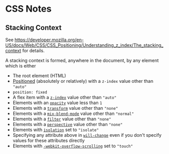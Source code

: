# CSS Notes


## Stacking Context

See https://developer.mozilla.org/en-US/docs/Web/CSS/CSS_Positioning/Understanding_z_index/The_stacking_context for details.

A stacking context is formed, anywhere in the document, by any element which is either

* The root element (HTML)
* [Positioned][position] (absolutely or relatively) with a `z-index` value other than `"auto"`
* `position: fixed`
* A flex item with a [`z-index`][z_index] value other than `"auto"`
* Elements with an [`opacity`][opacity] value less than `1`
* Elements with a [`transform`][transform] value other than `"none"`
* Elements with a [`mix-blend-mode`][mix_blend_mode] value other than `"normal"`
* Elements with a [`filter`][filter] value other than `"none"`
* Elements with a [`perspective`][perspective] value other than `"none"`
* Elements with [`isolation`][isolation] set to `"isolate"`
* Specifying any attribute above in [`will-change`][will_change] even if you don't specify values for these attributes directly
* Elements with [`-webkit-overflow-scrolling`][webkit_overflow_scrolling] set to `"touch"`

[filter]: https://developer.mozilla.org/en-US/docs/Web/CSS/filter
[isolation]: https://developer.mozilla.org/en-US/docs/Web/CSS/isolation
[mix_blend_mode]: https://developer.mozilla.org/en-US/docs/Web/CSS/mix-blend-mode
[opacity]: https://developer.mozilla.org/en-US/docs/Web/CSS/opacity
[perspective]: https://developer.mozilla.org/en-US/docs/Web/CSS/perspective
[position]: https://developer.mozilla.org/en-US/docs/Web/CSS/position
[transform]: https://developer.mozilla.org/en-US/docs/Web/CSS/transform
[webkit_overflow_scrolling]: https://developer.mozilla.org/en-US/docs/Web/CSS/-webkit-overflow-scrolling
[will_change]: https://developer.mozilla.org/en-US/docs/Web/CSS/will-change
[z_index]: https://developer.mozilla.org/en-US/docs/Web/CSS/z-index
